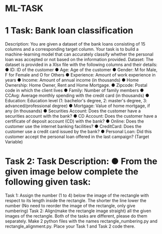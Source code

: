 # ML-TASK
# 1 Task: Bank loan classification
Description:
You are given a dataset of the bank loans consisting of 15 columns and a corresponding
target column. Your task is to build a machine-learning model that can accurately classify
whether the personal loan was accepted or not based on the information provided.
Dataset:
The dataset is provided in a Xlsx file with the following columns and their details:
● ID: ID of the customer
● Age: Age of the customer
● Gender: M for Male, F for Female and O for Others
● Experience: Amount of work experience in years
● Income: Amount of annual income (in thousands)
● Home Ownership: Home Owner, Rent and Home Mortgage.
● Zipcode: Postal code in which the client lives
● Family: Number of family members
● CCAvg: Average monthly spending with the credit card (in thousands)
● Education: Education level (1: bachelor's degree, 2: master's degree, 3:
advanced/professional degree)
● Mortgage: Value of home mortgage, if any (in thousands)
● Securities Account: Does the customer have a securities account with the bank?
● CD Account: Does the customer have a certificate of deposit account (CD) with the
bank?
● Online: Does the customer use the internet banking facilities?
● CreditCard: Does the customer use a credit card issued by the bank?
● Personal Loan: Did this customer accept the personal loan offered in the last campaign?
(Target Variable)

# Task 2: Task Description: ● From the given image below complete the following given task:
Task 1: Assign the number (1 to 4) below the image of the rectangle with respect to its length
inside the rectangle. The shorter the line lower the number (No need to reorder the image of the
rectangle, only give numbering)
Task 2: Align(make the rectangle image straight) all the given images of the rectangle. Both
of the tasks are different, please do them separately.
Make 2 python files with the names rectangle_numbering.py and rectangle_alignment.py.
Place your Task 1 and Task 2 code there.
